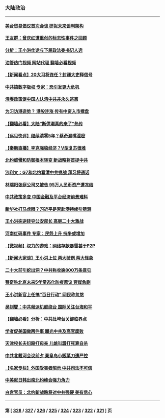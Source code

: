 ### 大陆政治
---
#### [美台贸易倡议首次会谈 研拟未来谈判架构](../../pages/ncid277/n13768956.md?06281645) 
#### [王友群：曾庆红遭重创的标志性事件之回顾](../../pages/ncid277/n13767460.md?06281645) 
#### [分析：王小洪仕途与下届政法委书记人选](../../pages/ncid277/n13768985.md?06281645) 
#### [油管热门视频 网站代理 翻墙必看视频](http://209.222.30.114:81/youtube.html?06281645)
#### [【新闻看点】20大习将连任？封疆大吏释信号](../../pages/ncid277/n13768739.md?06281645) 
#### [中共搞数字极权 专家：恐引发更大危机](../../pages/ncid277/n13768798.md?06281645) 
#### [清零政策促中国人认清中共并永久逃离](../../pages/ncid277/n13768710.md?06281645) 
#### [为习访港造势？ 港股连涨 传有中资入市撑盘](../../pages/ncid277/n13768843.md?06281645) 
#### [【翻墙必看】大陆“断供潮真的来了”热传](../../pages/ncid277/n13768832.md?06281645) 
#### [【远见快评】继续清零5年？蔡奇漏嘴泄密](../../pages/ncid277/n13768743.md?06281645) 
#### [【秦鹏直播】李克强稳经济？V型复苏很难](../../pages/ncid277/n13768690.md?06281645) 
#### [北约威慑和防御根本转变 新战略将首提中共](../../pages/ncid277/n13768665.md?06281645) 
#### [沙利文：G7和北约看清中共挑战 拜习将通话](../../pages/ncid277/n13768652.md?06281645) 
#### [林瑞阳张庭公司又被告 95万人民币资产遭冻结](../../pages/ncid277/n13768569.md?06281645) 
#### [中共政策多变 中国金融及平台经济前景难料](../../pages/ncid277/n13768653.md?06281645) 
#### [新华社打马虎眼？习近平是否赴港持续引猜测](../../pages/ncid277/n13768605.md?06281645) 
#### [王小洪突逆转夺公安部长 高层二十大激战](../../pages/ncid277/n13768597.md?06281645) 
#### [河南红码事件 专家：民怨上升 抗争或增加](../../pages/ncid277/n13768468.md?06281645) 
#### [【微视频】权力的游戏：网络存款暴雷甚于P2P](../../pages/ncid277/n13768525.md?06281645) 
#### [【新闻大家谈】王小洪上位 两大破例 两大怪象](../../pages/ncid277/n13768511.md?06281645) 
#### [二十大前引蛇出洞？中共称收逾800万条意见](../../pages/ncid277/n13768066.md?06281645) 
#### [蔡奇称北京未来5年常态化防疫惹议 官媒急删](../../pages/ncid277/n13768413.md?06281645) 
#### [王小洪新官上任搞“百日行动” 网民称忽悠](../../pages/ncid277/n13768137.md?06281645) 
#### [吴钊燮：中共频派机舰绕台 国际关注台海和平](../../pages/ncid277/n13768139.md?06281645) 
#### [【翻墙必看】分析：中共处垮台关键临界点](../../pages/ncid277/n13768073.md?06281645) 
#### [学者促美国做两件事 曝光中共及高官腐败](../../pages/ncid277/n13768044.md?06281645) 
#### [天津校长夫妇殴打母亲 儿媳叫嚣打死算自杀](../../pages/ncid277/n13767387.md?06281645) 
#### [中共北戴河会议前夕 秦皇岛小贩菜刀遭严控](../../pages/ncid277/n13767960.md?06281645) 
#### [【名家专栏】外国受害者昭示 中共司法不可信](../../pages/ncid277/n13767326.md?06281645) 
#### [中美就日韩出席北约峰会强力角力](../../pages/ncid277/n13767842.md?06281645) 
#### [白宫官员：北约新战略将对中共强硬 美有信心](../../pages/ncid277/n13767901.md?06281645) 

---
#### 第 [ [328](./328.md?06281645) / [327](./327.md?06281645) / [326](./326.md?06281645) / [325](./325.md?06281645) / [324](./324.md?06281645) / [323](./323.md?06281645) / [322](./322.md?06281645) / [321](./321.md?06281645) ] 页
